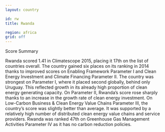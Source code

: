 ```yaml
---
layout: country

id: rw
title: Rwanda

region: africa
grid: off
---
```

Score Summary

Rwanda scored 1.41 in Climatescope 2015, placing it 17th on the list of countries overall. The country gained six places on its ranking in 2014 thanks to improved scores on Enabling Framework Parameter I and Clean Energy Investment and Climate Financing Parameter II. 
The country was strongest on Parameter I, where it placed second globally, behind only Uruguay. This reflected growth in its already high proportion of clean energy generating capacity.
On Parameter II, Rwanda’s score rose sharply thanks to an increase in the growth rate of clean energy investment.
On Low-Carbon Business & Clean Energy Value Chains Parameter III, the country’s score was slightly better than average. It was supported by a relatively high number of distributed clean energy value chains and service providers. 
Rwanda was ranked 47th on Greenhouse Gas Management Activities Parameter IV as it has no carbon reduction policies.
